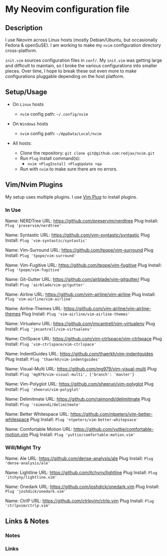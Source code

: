 ﻿# My Neovim configuration file

## Description

I use Neovim across Linux hosts (mostly Debian/Ubuntu, but occasionally Fedora & openSuSE). I am working to make my `nvim` configuration directory cross-platform.

`init.vim` sources configuration files in `conf/`. My `init.vim` was getting large and difficult to maintain, so I broke the various configurations into smaller pieces. Over time, I hope to break these out even more to make configurations pluggable depending on the host platform.

## Setup/Usage

- On `Linux` hosts
	- `nvim` config path: `~/.config/nvim`

- On `Windows` hosts
  - `nvim` config path: `~/AppData/Local/nvim`
	
- All hosts:
	- Clone the repository: `git clone git@github.com:redjax/nvim.git`
	- Run `Plug` install command(s):
	  - `nvim +PlugInstall +PlugUpdate +qa`
	- Run with `nvim` to make sure there are no errors.

## Vim/Nvim Plugins

My setup uses multiple plugins. I use [Vim Plug](https://github.com/junegunn/vim-plug) to install plugins.

### In Use

Name: NERDTree
URL: https://github.com/preservim/nerdtree
Plug Install: `Plug 'preservim/nerdtree'`

Name: Syntastic
URL: https://github.com/vim-syntastic/syntastic
Plug Install: `Plug 'vim-syntastic/syntastic'`

Name: Vim-Surround
URL: https://github.com/tpope/vim-surround
Plug Install: `Plug 'tpope/vim-surround'`

Name: Vim-Fugitive
URL: https://github.com/tpope/vim-fugitive
Plug Install: `Plug 'tpope/vim-fugitive'`

Name: Git-Gutter
URL: https://github.com/airblade/vim-gitgutter/
Plug Install: `Plug 'airblade/vim-gitgutter'`

Name: Airline
URL: https://github.com/vim-airline/vim-airline
Plug Install: `Plug 'vim-airline/vim-airline'`

Name: Airline-Themes
URL: https://github.com/vim-airline/vim-airline-themes
Plug Install: `Plug 'vim-airline/vim-airline-themes'`

Name: Virtualenv
URL: https://github.com/jmcantrell/vim-virtualenv
Plug Install: `Plug 'jmcantrell/vim-virtualenv'`

Name: CtrlSpace
URL: https://github.com/vim-ctrlspace/vim-ctrlspace
Plug Install: `Plug 'vim-ctrlspace/vim-ctrlspace'`

Name: IndentGuides
URL: https://github.com/thaerkh/vim-indentguides
Plug Install: `Plug 'thaerkh/vim-indentguides'`

Name: Visual-Multi
URL: https://github.com/mg979/vim-visual-multi
Plug Install: `Plug 'mg979/vim-visual-multi', {'branch': 'master'}`

Name: Vim-Polyglot
URL: https://github.com/sheerun/vim-polyglot
Plug Install: `Plug 'sheerun/vim-polyglot'`

Name: Delimitmate
URL: https://github.com/raimondi/delimitmate
Plug Install: `Plug 'raimondi/delimitmate'`

Name: Better Whitespace
URL: https://github.com/ntpeters/vim-better-whitespace
Plug Install: `Plug 'ntpeters/vim-better-whitepsace'`

Name: Comfortable Motion
URL: https://github.com/yuttie/comfortable-motion.vim
Plug Install: `Plug 'yuttie/comfortable-motion.vim'`

### Will/Might Try

Name: Ale
URL: https://github.com/dense-analysis/ale
Plug Install: `Plug 'dense-analysis/ale'`

Name: Lightline
URL: https://github.com/itchyny/lightline
Plug Install: `Plug 'itchyny/lightline.vim'`

Name: Onedark
URL: https://github.com/joshdick/onedark.vim
Plug Install: `Plug 'joshdick/onedark.vim'`

Name: CtrlP
URL: https://github.com/ctrlpvim/ctrlp.vim
Plug Install: `Plug 'ctrlpvim/ctrlp.vim'`

## Links & Notes

### Notes

### Links

